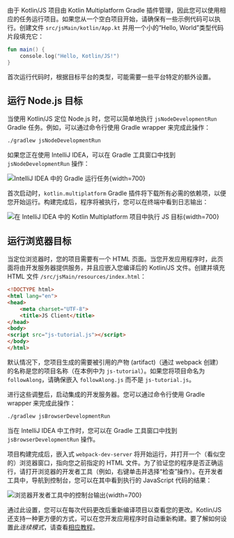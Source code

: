 [//]: # (title: 运行 Kotlin/JS)

由于 Kotlin/JS 项目由 Kotlin Multiplatform Gradle 插件管理，因此您可以使用相应的任务运行项目。如果您从一个空白项目开始，请确保有一些示例代码可以执行。创建文件 `src/jsMain/kotlin/App.kt` 并用一个小的“Hello, World”类型代码片段填充它：

```kotlin
fun main() {
    console.log("Hello, Kotlin/JS!")
}
```

首次运行代码时，根据目标平台的类型，可能需要一些平台特定的额外设置。

## 运行 Node.js 目标

当使用 Kotlin/JS 定位 Node.js 时，您可以简单地执行 `jsNodeDevelopmentRun` Gradle 任务。例如，可以通过命令行使用 Gradle wrapper 来完成此操作：

```bash
./gradlew jsNodeDevelopmentRun
```

如果您正在使用 IntelliJ IDEA，可以在 Gradle 工具窗口中找到 `jsNodeDevelopmentRun` 操作：

![IntelliJ IDEA 中的 Gradle 运行任务](run-gradle-task.png){width=700}

首次启动时，`kotlin.multiplatform` Gradle 插件将下载所有必需的依赖项，以便您开始运行。构建完成后，程序将被执行，您可以在终端中看到日志输出：

![在 IntelliJ IDEA 中的 Kotlin Multiplatform 项目中执行 JS 目标](cli-output.png){width=700}

## 运行浏览器目标

当定位浏览器时，您的项目需要有一个 HTML 页面。当您开发应用程序时，此页面将由开发服务器提供服务，并且应嵌入您编译后的 Kotlin/JS 文件。创建并填充 HTML 文件 `/src/jsMain/resources/index.html`：

```html
<!DOCTYPE html>
<html lang="en">
<head>
    <meta charset="UTF-8">
    <title>JS Client</title>
</head>
<body>
<script src="js-tutorial.js"></script>
</body>
</html>
```

默认情况下，您项目生成的需要被引用的产物 (artifact)（通过 webpack 创建）的名称是您的项目名称（在本例中为 `js-tutorial`）。如果您将项目命名为 `followAlong`，请确保嵌入 `followAlong.js` 而不是 `js-tutorial.js`。

进行这些调整后，启动集成的开发服务器。您可以通过命令行使用 Gradle wrapper 来完成此操作：

```bash
./gradlew jsBrowserDevelopmentRun
```

当在 IntelliJ IDEA 中工作时，您可以在 Gradle 工具窗口中找到 `jsBrowserDevelopmentRun` 操作。

项目构建完成后，嵌入式 `webpack-dev-server` 将开始运行，并打开一个（看似空的）浏览器窗口，指向您之前指定的 HTML 文件。为了验证您的程序是否正确运行，请打开浏览器的开发者工具（例如，右键单击并选择“检查”操作）。在开发者工具中，导航到控制台，您可以在其中看到执行的 JavaScript 代码的结果：

![浏览器开发者工具中的控制台输出](browser-console-output.png){width=700}

通过此设置，您可以在每次代码更改后重新编译项目以查看您的更改。Kotlin/JS 还支持一种更方便的方式，可以在您开发应用程序时自动重新构建。要了解如何设置此*连续模式*，请查看[相应教程](dev-server-continuous-compilation.md)。
